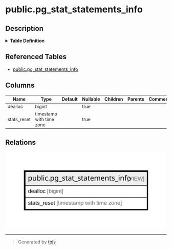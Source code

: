 # public.pg_stat_statements_info

## Description

<details>
<summary><strong>Table Definition</strong></summary>

```sql
CREATE VIEW pg_stat_statements_info AS (
 SELECT pg_stat_statements_info.dealloc,
    pg_stat_statements_info.stats_reset
   FROM pg_stat_statements_info() pg_stat_statements_info(dealloc, stats_reset)
)
```

</details>

## Referenced Tables

- [public.pg_stat_statements_info](public.pg_stat_statements_info.md)

## Columns

| Name        | Type                     | Default | Nullable | Children | Parents | Comment |
| ----------- | ------------------------ | ------- | -------- | -------- | ------- | ------- |
| dealloc     | bigint                   |         | true     |          |         |         |
| stats_reset | timestamp with time zone |         | true     |          |         |         |

## Relations

![er](public.pg_stat_statements_info.svg)

---

> Generated by [tbls](https://github.com/k1LoW/tbls)
